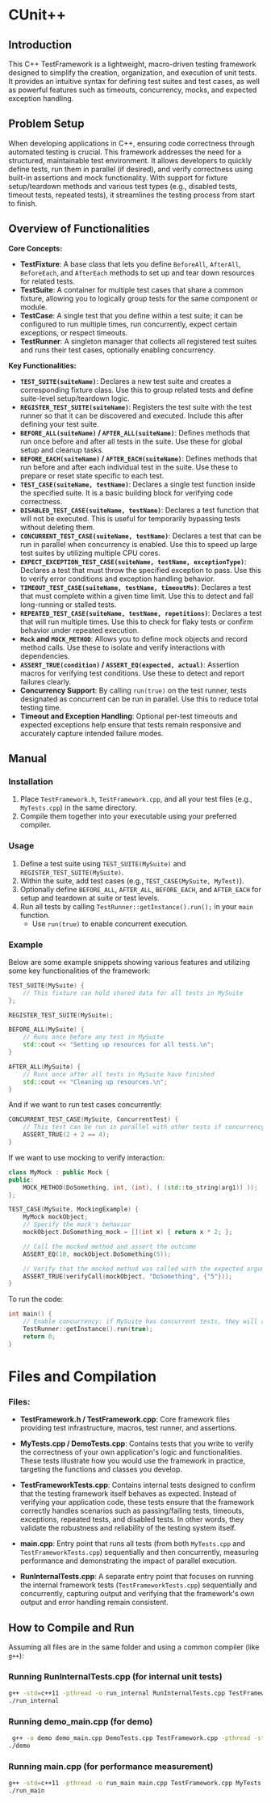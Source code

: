 # CUnit++

## Introduction
This C++ TestFramework is a lightweight, macro-driven testing framework designed to simplify the creation, organization, and execution of unit tests. It provides an intuitive syntax for defining test suites and test cases, as well as powerful features such as timeouts, concurrency, mocks, and expected exception handling.

## Problem Setup
When developing applications in C++, ensuring code correctness through automated testing is crucial. This framework addresses the need for a structured, maintainable test environment. It allows developers to quickly define tests, run them in parallel (if desired), and verify correctness using built-in assertions and mock functionality. With support for fixture setup/teardown methods and various test types (e.g., disabled tests, timeout tests, repeated tests), it streamlines the testing process from start to finish.

## Overview of Functionalities

**Core Concepts:**
- **TestFixture**: A base class that lets you define `BeforeAll`, `AfterAll`, `BeforeEach`, and `AfterEach` methods to set up and tear down resources for related tests.
- **TestSuite**: A container for multiple test cases that share a common fixture, allowing you to logically group tests for the same component or module.
- **TestCase**: A single test that you define within a test suite; it can be configured to run multiple times, run concurrently, expect certain exceptions, or respect timeouts.
- **TestRunner**: A singleton manager that collects all registered test suites and runs their test cases, optionally enabling concurrency.

**Key Functionalities:**
- **`TEST_SUITE(suiteName)`**: Declares a new test suite and creates a corresponding fixture class. Use this to group related tests and define suite-level setup/teardown logic.
- **`REGISTER_TEST_SUITE(suiteName)`**: Registers the test suite with the test runner so that it can be discovered and executed. Include this after defining your test suite.
- **`BEFORE_ALL(suiteName)` / `AFTER_ALL(suiteName)`**: Defines methods that run once before and after all tests in the suite. Use these for global setup and cleanup tasks.
- **`BEFORE_EACH(suiteName)` / `AFTER_EACH(suiteName)`**: Defines methods that run before and after each individual test in the suite. Use these to prepare or reset state specific to each test.
- **`TEST_CASE(suiteName, testName)`**: Declares a single test function inside the specified suite. It is a basic building block for verifying code correctness.
- **`DISABLED_TEST_CASE(suiteName, testName)`**: Declares a test function that will not be executed. This is useful for temporarily bypassing tests without deleting them.
- **`CONCURRENT_TEST_CASE(suiteName, testName)`**: Declares a test that can be run in parallel when concurrency is enabled. Use this to speed up large test suites by utilizing multiple CPU cores.
- **`EXPECT_EXCEPTION_TEST_CASE(suiteName, testName, exceptionType)`**: Declares a test that must throw the specified exception to pass. Use this to verify error conditions and exception handling behavior.
- **`TIMEOUT_TEST_CASE(suiteName, testName, timeoutMs)`**: Declares a test that must complete within a given time limit. Use this to detect and fail long-running or stalled tests.
- **`REPEATED_TEST_CASE(suiteName, testName, repetitions)`**: Declares a test that will run multiple times. Use this to check for flaky tests or confirm behavior under repeated execution.
- **`Mock` and `MOCK_METHOD`**: Allows you to define mock objects and record method calls. Use these to isolate and verify interactions with dependencies.
- **`ASSERT_TRUE(condition)` / `ASSERT_EQ(expected, actual)`**: Assertion macros for verifying test conditions. Use these to detect and report failures clearly.
- **Concurrency Support**: By calling `run(true)` on the test runner, tests designated as concurrent can be run in parallel. Use this to reduce total testing time.
- **Timeout and Exception Handling**: Optional per-test timeouts and expected exceptions help ensure that tests remain responsive and accurately capture intended failure modes.

## Manual

### Installation
1. Place `TestFramework.h`, `TestFramework.cpp`, and all your test files (e.g., `MyTests.cpp`) in the same directory.
2. Compile them together into your executable using your preferred compiler.

### Usage
1. Define a test suite using `TEST_SUITE(MySuite)` and `REGISTER_TEST_SUITE(MySuite)`.
2. Within the suite, add test cases (e.g., `TEST_CASE(MySuite, MyTest)`).
3. Optionally define `BEFORE_ALL`, `AFTER_ALL`, `BEFORE_EACH`, and `AFTER_EACH` for setup and teardown at suite or test levels.
4. Run all tests by calling `TestRunner::getInstance().run();` in your `main` function.
    - Use `run(true)` to enable concurrent execution.
### Example

Below are some example snippets showing various features and utilizing some key functionalities of the framework:

```cpp
TEST_SUITE(MySuite) {
    // This fixture can hold shared data for all tests in MySuite
};

REGISTER_TEST_SUITE(MySuite);

BEFORE_ALL(MySuite) {
    // Runs once before any test in MySuite
    std::cout << "Setting up resources for all tests.\n";
}

AFTER_ALL(MySuite) {
    // Runs once after all tests in MySuite have finished
    std::cout << "Cleaning up resources.\n";
}
```
And if we want to run test cases concurrently:
```cpp
CONCURRENT_TEST_CASE(MySuite, ConcurrentTest) {
    // This test can be run in parallel with other tests if concurrency is enabled.
    ASSERT_TRUE(2 + 2 == 4);
}
```
If we want to use mocking to verify interaction:
```cpp
class MyMock : public Mock {
public:
    MOCK_METHOD(DoSomething, int, (int), ( (std::to_string(arg1)) ));
};

TEST_CASE(MySuite, MockingExample) {
    MyMock mockObject;
    // Specify the mock's behavior
    mockObject.DoSomething_mock = [](int x) { return x * 2; };

    // Call the mocked method and assert the outcome
    ASSERT_EQ(10, mockObject.DoSomething(5));

    // Verify that the mocked method was called with the expected argument
    ASSERT_TRUE(verifyCall(mockObject, "DoSomething", {"5"}));
}
```
To run the code:
```cpp
int main() {
    // Enable concurrency: if MySuite has concurrent tests, they will run in parallel
    TestRunner::getInstance().run(true);
    return 0;
}
```

# Files and Compilation

### Files:
- **TestFramework.h / TestFramework.cpp**: Core framework files providing test infrastructure, macros, test runner, and assertions.
- **MyTests.cpp / DemoTests.cpp**: Contains tests that you write to verify the correctness of your own application's logic and functionalities. These tests illustrate how you would use the framework in practice, targeting the functions and classes you develop.
- **TestFrameworkTests.cpp**: Contains internal tests designed to confirm that the testing framework itself behaves as expected. Instead of verifying your application code, these tests ensure that the framework correctly handles scenarios such as passing/failing tests, timeouts, exceptions, repeated tests, and disabled tests. In other words, they validate the robustness and reliability of the testing system itself.

- **main.cpp**: Entry point that runs all tests (from both `MyTests.cpp` and `TestFrameworkTests.cpp`) sequentially and then concurrently, measuring performance and demonstrating the impact of parallel execution.
- **RunInternalTests.cpp**: A separate entry point that focuses on running the internal framework tests (`TestFrameworkTests.cpp`) sequentially and concurrently, capturing output and verifying that the framework's own output and error handling remain consistent.


## How to Compile and Run
Assuming all files are in the same folder and using a common compiler (like `g++`):


### Running RunInternalTests.cpp (for internal unit tests)
```bash
g++ -std=c++11 -pthread -o run_internal RunInternalTests.cpp TestFramework.cpp MyTests.cpp
./run_internal
```

### Running demo_main.cpp (for demo)
```bash
 g++ -o demo demo_main.cpp DemoTests.cpp TestFramework.cpp -pthread -std=c++11
./demo
```

### Running main.cpp (for performance measurement)
```bash
g++ -std=c++11 -pthread -o run_main main.cpp TestFramework.cpp MyTests.cpp
./run_main
```

